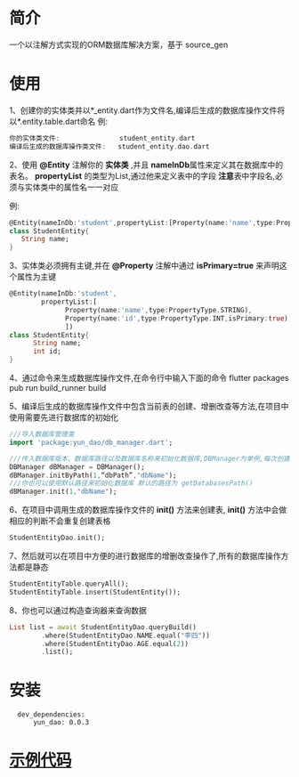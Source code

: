简介
===

一个以注解方式实现的ORM数据库解决方案，基于 source_gen

使用
===
1、创建你的实体类并以*_entity.dart作为文件名,编译后生成的数据库操作文件将以*.entity.table.dart命名 例:
```Dart
你的实体类文件:               student_entity.dart
编译后生成的数据库操作类文件:   student_entity.dao.dart
```


2、使用 **@Entity** 注解你的 **实体类** ,并且 **nameInDb**属性来定义其在数据库中的表名。
   **propertyList** 的类型为List,通过他来定义表中的字段 
   **注意**表中字段名,必须与实体类中的属性名一一对应

例:
```Dart
@Entity(nameInDb:'student',propertyList:[Property(name:'name',type:PropertyType.STRING)])
class StudentEntity{
   String name;
}
```

3、实体类必须拥有主键,并在 **@Property** 注解中通过 **isPrimary=true** 来声明这个属性为主键
```Dart
@Entity(nameInDb:'student',
        propertyList:[
              Property(name:'name',type:PropertyType.STRING),
              Property(name:'id',type:PropertyType.INT,isPrimary:true),
              ])
class StudentEntity{
      String name;
      int id;
}
```

4、通过命令来生成数据库操作文件,在命令行中输入下面的命令
         flutter packages pub run build_runner build


5、编译后生成的数据库操作文件中包含当前表的创建、增删改查等方法,在项目中使用需要先进行数据库的初始化
```Dart
///导入数据库管理类
import 'package:yun_dao/db_manager.dart';

///传入数据库版本、数据库路径以及数据库名称来初始化数据库,DBManager为单例,每次创建拿到的都是同一个
DBManager dBManager = DBManager();
dBManager.initByPath(1,“dbPath”,"dbName");
///你也可以使用默认路径来初始化数据库 默认的路径为 getDatabasesPath()
dBManager.init(1,"dbName");
```


6、在项目中调用生成的数据库操作文件的 **init()** 方法来创建表, **init()** 方法中会做相应的判断不会重复创建表格
```Dart
StudentEntityDao.init();
```


7、然后就可以在项目中方便的进行数据库的增删改查操作了,所有的数据库操作方法都是静态
```Dart
StudentEntityTable.queryAll();
StudentEntityTable.insert(StudentEntity());
```

8、你也可以通过构造查询器来查询数据
```Dart
List list = await StudentEntityDao.queryBuild()
        .where(StudentEntityDao.NAME.equal("李四"))
        .where(StudentEntityDao.AGE.equal(2))
        .list();
```



安装
===

      dev_dependencies:
          yun_dao: 0.0.3
          

[示例代码](https://github.com/yeyunHZ/yun_dao_test)
===






